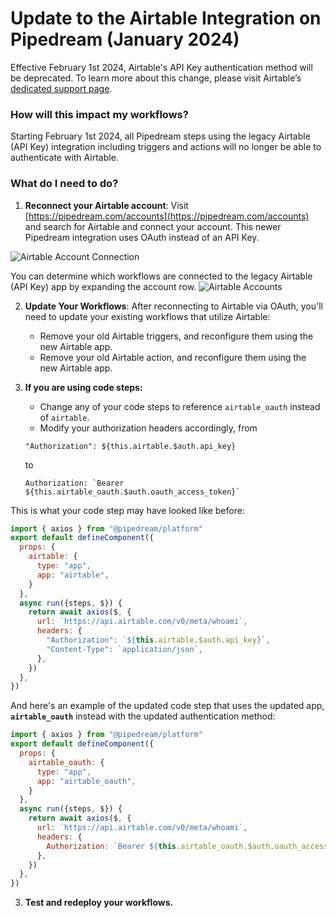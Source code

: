 # Update to the Airtable Integration on Pipedream (January 2024)

Effective February 1st 2024, Airtable's API Key authentication method will be deprecated. To learn more about this change, please visit Airtable’s [dedicated support page](https://support.airtable.com/docs/airtable-api-key-deprecation-notice).

### How will this impact my workflows?
Starting February 1st 2024, all Pipedream steps using the legacy Airtable (API Key) integration including triggers and actions will no longer be able to authenticate with Airtable. 

### What do I need to do?

1. **Reconnect your Airtable account**: Visit [https://pipedream.com/accounts](https://pipedream.com/accounts) and search for Airtable and connect your account. This newer Pipedream integration uses OAuth instead of an API Key. 

![Airtable Account Connection](https://res.cloudinary.com/dpenc2lit/image/upload/v1704326732/Screenshot_2024-01-03_at_4.02.24_PM_kvasnc.png)

You can determine which workflows are connected to the legacy Airtable (API Key) app by expanding the account row.
![Airtable Accounts](https://res.cloudinary.com/dpenc2lit/image/upload/v1704347928/Screenshot_2024-01-03_at_9.58.43_PM_haaqlb.png)

2. **Update Your Workflows**: After reconnecting to Airtable via OAuth, you'll need to update your existing workflows that utilize Airtable:
    - Remove your old Airtable triggers, and reconfigure them using the new Airtable app.
    - Remove your old Airtable action, and reconfigure them using the new Airtable app.

3. **If you are using code steps:**
    - Change any of your code steps to reference `airtable_oauth` instead of `airtable`. 
    - Modify your authorization headers accordingly, from

    `"Authorization": ${this.airtable.$auth.api_key}`

    to 

    ```Authorization: `Bearer ${this.airtable_oauth.$auth.oauth_access_token}` ```

This is what your code step may have looked like before:

``` javascript
import { axios } from "@pipedream/platform"
export default defineComponent({
  props: {
    airtable: {
      type: "app",
      app: "airtable",
    }
  },
  async run({steps, $}) {
    return await axios($, {
      url: `https://api.airtable.com/v0/meta/whoami`,
      headers: {
        "Authorization": `${this.airtable.$auth.api_key}`,
        "Content-Type": `application/json`,
      },
    })
  },
})

```

And here's an example of the updated code step that uses the updated app, **`airtable_oauth`** instead with the updated authentication method:

``` javascript
import { axios } from "@pipedream/platform"
export default defineComponent({
  props: {
    airtable_oauth: {
      type: "app",
      app: "airtable_oauth",
    }
  },
  async run({steps, $}) {
    return await axios($, {
      url: `https://api.airtable.com/v0/meta/whoami`,
      headers: {
        Authorization: `Bearer ${this.airtable_oauth.$auth.oauth_access_token}`,
      },
    })
  },
})

```

3. **Test and redeploy your workflows.**